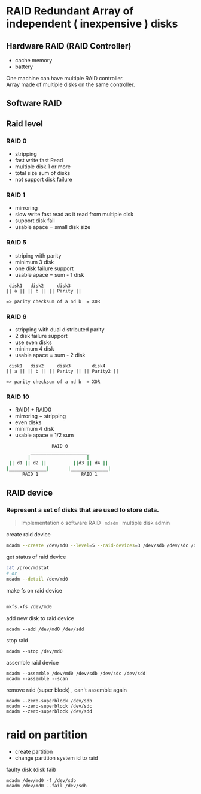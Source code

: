 # RAID  Redundant Array of independent ( inexpensive ) disks

## Hardware RAID  (RAID Controller)
  - cache memory
  - battery

One machine can have multiple RAID controller. <br> Array made of multiple disks on the same controller.    


## Software RAID
## Raid level
### RAID 0  
- stripping 
- fast write  fast Read  
- multiple disk 1 or more
- total size sum of disks  
- not support disk failure

### RAID 1
 - mirroring
 - slow write fast read as it read from multiple disk
 - support disk fail
 - usable apace = small disk size
### RAID 5
 - striping with parity
 - minimum 3 disk 
 - one disk failure support
 - usable apace =   sum - 1 disk 

```
 disk1   disk2     disk3
|| a || || b || || Parity || 

=> parity checksum of a nd b  = XOR

```
### RAID 6
- stripping with dual distributed parity
- 2 disk failure support
- use even disks
- minimum 4 disk
- usable apace  = sum - 2 disk 
```
 disk1   disk2     disk3        disk4     
|| a || || b || || Parity || || Parity2 ||

=> parity checksum of a nd b  = XOR

```

### RAID 10
 - RAID1 + RAID0
 - mirroring + stripping
 - even disks
 - minimum 4 disk
 - usable apace  = 1/2 sum
```bash
                 RAID 0                               
         ______________________                                    
        |                     |                                            
 || d1 || d2 ||          ||d3 || d4 ||                                 
|______________|       |______________|                                                                                  
      RAID 1                RAID 1                                        
```



## RAID device 
### Represent a set of disks that are used to store data.
>Implementation o software RAID  `  mdadm  ` multiple disk admin 



create raid device
```bash
mdadm --create /dev/md0 --level=5 --raid-devices=3 /dev/sdb /dev/sdc /dev/sdd
```
get status of raid device
```bash
cat /proc/mdstat
# or
mdadm --detail /dev/md0
```

make fs on raid device
```bash

mkfs.xfs /dev/md0
```
add new disk to raid device
```
mdadm --add /dev/md0 /dev/sdd
```
stop raid 
```
mdadm --stop /dev/md0
```

assemble raid device
```
mdadm --assemble /dev/md0 /dev/sdb /dev/sdc /dev/sdd
mdadm --assemble --scan

```

remove raid (super block) , can't assemble again
```
mdadm --zero-superblock /dev/sdb
mdadm --zero-superblock /dev/sdc
mdadm --zero-superblock /dev/sdd
```


# raid on partition

- create partition
- change partition system id to raid



faulty disk (disk fail)
```
mdadm /dev/md0 -f /dev/sdb
mdadm /dev/md0 --fail /dev/sdb
```





